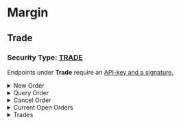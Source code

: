 # Margin

## Trade

### Security Type: [TRADE](broken-reference)

Endpoints under **Trade** require an [API-key and a signature.​](broken-reference)

<details>

<summary>New Order<br></summary>

&#x20;**Rate Limit：100times/2s**

#### **Parameters**

****

</details>

<details>

<summary>Query Order</summary>



</details>

<details>

<summary>Cancel Order</summary>



</details>

<details>

<summary>Current Open Orders</summary>



</details>

<details>

<summary>Trades</summary>



</details>
